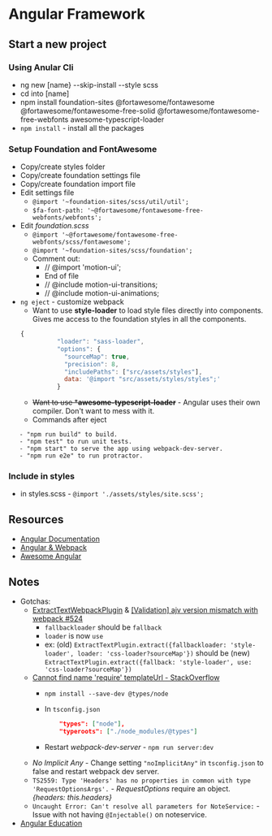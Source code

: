 # Angular Framework

## Start a new project
### Using Anular Cli
* ng new [name} --skip-install --style scss
* cd into [name]
* npm install foundation-sites @fortawesome/fontawesome @fortawesome/fontawesome-free-solid @fortawesome/fontawesome-free-webfonts awesome-typescript-loader
* `npm install` - install all the packages
### Setup Foundation and FontAwesome
* Copy/create styles folder
* Copy/create foundation settings file
* Copy/create foundation import file
* Edit settings file
  * `@import '~foundation-sites/scss/util/util';`
  * `$fa-font-path: '~@fortawesome/fontawesome-free-webfonts/webfonts';`
* Edit *foundation.scss*
  * `@import '~@fortawesome/fontawesome-free-webfonts/scss/fontawesome';`
  * `@import '~foundation-sites/scss/foundation';`
  * Comment out:
    * // @import 'motion-ui';
    * End of file
    * // @include motion-ui-transitions;
    * // @include motion-ui-animations;
* `ng eject` - customize webpack
  * Want to use **style-loader** to load style files directly into components. Gives me access to the foundation styles in all the components.
  ```js
  {
            "loader": "sass-loader",
            "options": {
              "sourceMap": true,
              "precision": 8,
              "includePaths": ["src/assets/styles"],
              data: '@import "src/assets/styles/styles";'
            }
  ```
  * ~~Want to use ***awesome-typescript-loader**~~ - Angular uses their own compiler. Don't want to mess with it.
  * Commands after eject
```
   - "npm run build" to build.
   - "npm test" to run unit tests.
   - "npm start" to serve the app using webpack-dev-server.
   - "npm run e2e" to run protractor.
```

### Include in styles 
* in styles.scss - `@import './assets/styles/site.scss';`

## Resources
* [Angular Documentation](https://angular.io/)
* [Angular & Webpack](https://angular.io/guide/webpack)
* [Awesome Angular](https://github.com/brillout/awesome-angular-components)
## Notes
* Gotchas:
    * [ExtractTextWebpackPlugin](https://github.com/webpack-contrib/extract-text-webpack-plugin/issues/569) & [[Validation] ajv version mismatch with webpack #524](https://github.com/webpack-contrib/extract-text-webpack-plugin/issues/524)
        * `fallbackloader` should be `fallback`
        * `loader` is now `use`
        * ex: (old) `ExtractTextPlugin.extract({fallbackloader: 'style-loader', loader: 'css-loader?sourceMap'})` should be (new) `ExtractTextPlugin.extract({fallback: 'style-loader', use: 'css-loader?sourceMap'})`
    * [Cannot find name 'require' templateUrl - StackOverflow](https://stackoverflow.com/questions/40372788/cannot-find-name-require-templateurl)
        * `npm install --save-dev @types/node`
        * In `tsconfig.json` 
        
            ```json
                "types": ["node"],
                "typeroots": ["./node_modules/@types"]
            ```
            
        * Restart *webpack-dev-server* - `npm run server:dev`
    * *No Implicit Any* - Change setting `"noImplicitAny"` in `tsconfig.json` to false and restart webpack dev server.
    * `TS2559: Type 'Headers' has no properties in common with type 'RequestOptionsArgs'.` - *RequestOptions* require an object. *{headers: this.headers}*
    * `Uncaught Error: Can't resolve all parameters for NoteService:` - Issue with not having `@Injectable()` on noteservice.
* [Angular Education](https://github.com/timjacobi/angular-education)
